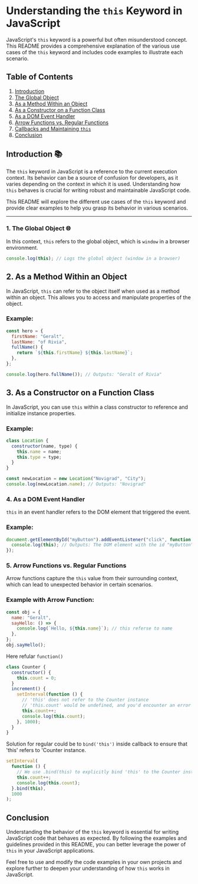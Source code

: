 # Understanding the `this` Keyword in JavaScript

JavaScript's `this` keyword is a powerful but often misunderstood concept. This README provides a comprehensive explanation of the various use cases of the `this` keyword and includes code examples to illustrate each scenario.

## Table of Contents

1. [Introduction](#introduction)
2. [The Global Object](#1-the-global-object)
3. [As a Method Within an Object](#2-as-a-method-within-an-object)
4. [As a Constructor on a Function Class](#3-as-a-constructor-on-a-function-class)
5. [As a DOM Event Handler](#4-as-a-dom-event-handler)
6. [Arrow Functions vs. Regular Functions](#5-arrow-functions-vs-regular-functions)
7. [Callbacks and Maintaining `this`](#callbacks-and-maintaining-this)
8. [Conclusion](#conclusion)

## Introduction 📚

The `this` keyword in JavaScript is a reference to the current execution context. Its behavior can be a source of confusion for developers, as it varies depending on the context in which it is used. Understanding how `this` behaves is crucial for writing robust and maintainable JavaScript code.

This README will explore the different use cases of the `this` keyword and provide clear examples to help you grasp its behavior in various scenarios.

---

### 1. The Global Object 🌐

In this context, `this` refers to the global object, which is `window` in a browser environment.

```javascript
console.log(this); // Logs the global object (window in a browser)
```

## 2. As a Method Within an Object

In JavaScript, `this` can refer to the object itself when used as a method within an object. This allows you to access and manipulate properties of the object.

### Example:

```javascript
const hero = {
  firstName: "Geralt",
  lastName: "of Rivia",
  fullName() {
    return `${this.firstName} ${this.lastName}`;
  },
};

console.log(hero.fullName()); // Outputs: "Geralt of Rivia"
```

## 3. As a Constructor on a Function Class

In JavaScript, you can use `this` within a class constructor to reference and initialize instance properties.

### Example:

```javascript
class Location {
  constructor(name, type) {
    this.name = name;
    this.type = type;
  }
}

const newLocation = new Location("Novigrad", "City");
console.log(newLocation.name); // Outputs: "Novigrad"
```

### 4. As a DOM Event Handler

`this` in an event handler refers to the DOM element that triggered the event.

### Example:

```javascript
document.getElementById("myButton").addEventListener("click", function () {
  console.log(this); // Outputs: The DOM element with the id "myButton"
});
```

### 5. Arrow Functions vs. Regular Functions

Arrow functions capture the `this` value from their surrounding context, which can lead to unexpected behavior in certain scenarios.

### Example with Arrow Function:

```javascript
const obj = {
  name: "Geralt",
  sayHello: () => {
    console.log(`Hello, ${this.name}`); // this referse to name
  },
};
obj.sayHello();
```

Here refular `function()`

```javascript
class Counter {
  constructor() {
    this.count = 0;
  }
  increment() {
    setInterval(function () {
      // 'this' does not refer to the Counter instance
      // 'this.count' would be undefined, and you'd encounter an error
      this.count++;
      console.log(this.count);
    }, 1000);
  }
}
```

Solution for regular could be to `bind('this')` inside callback to ensure that 'this' refers to 'Counter instance.

```javascript
setInterval(
  function () {
    // We use .bind(this) to explicitly bind 'this' to the Counter instance
    this.count++;
    console.log(this.count);
  }.bind(this),
  1000
);
```

## Conclusion

Understanding the behavior of the `this` keyword is essential for writing JavaScript code that behaves as expected. By following the examples and guidelines provided in this README, you can better leverage the power of `this` in your JavaScript applications.

Feel free to use and modify the code examples in your own projects and explore further to deepen your understanding of how `this` works in JavaScript.
